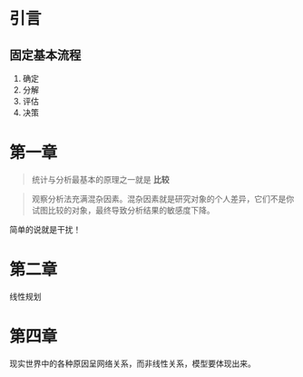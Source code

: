 # 引言
## 固定基本流程
1. 确定
2. 分解
3. 评估
4. 决策
# 第一章
> 统计与分析最基本的原理之一就是 __比较__

> 观察分析法充满混杂因素。混杂因素就是研究对象的个人差异，它们不是你试图比较的对象，最终导致分析结果的敏感度下降。

简单的说就是干扰！
# 第二章
线性规划
# 第四章
现实世界中的各种原因呈网络关系，而非线性关系，模型要体现出来。
